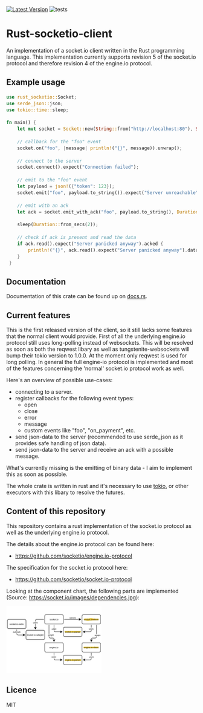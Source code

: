 [![Latest Version](https://img.shields.io/crates/v/rust_socketio)](https://crates.io/crates/rust_socketio)
![tests](https://github.com/1c3t3a/rust-socketio/workflows/Rust/badge.svg)

# Rust-socketio-client

An implementation of a socket.io client written in the Rust programming language. This implementation currently supports revision 5 of the socket.io protocol and therefore revision 4 of the engine.io protocol.

## Example usage

``` rust
use rust_socketio::Socket;
use serde_json::json;
use tokio::time::sleep;

fn main() {
    let mut socket = Socket::new(String::from("http://localhost:80"), Some("/admin"));

    // callback for the "foo" event
    socket.on("foo", |message| println!("{}", message)).unwrap();

    // connect to the server
    socket.connect().expect("Connection failed");

    // emit to the "foo" event
    let payload = json!({"token": 123});
    socket.emit("foo", payload.to_string()).expect("Server unreachable");

    // emit with an ack
    let ack = socket.emit_with_ack("foo", payload.to_string(), Duration::from_secs(2)).unwrap();

    sleep(Duration::from_secs(2));

    // check if ack is present and read the data
    if ack.read().expect("Server panicked anyway").acked {
        println!("{}", ack.read().expect("Server panicked anyway").data.as_ref().unwrap());
    }
 }
```

## Documentation

Documentation of this crate can be found up on [docs.rs](https://docs.rs/rust_socketio/0.1.0/rust_socketio/).

## Current features

This is the first released version of the client, so it still lacks some features that the normal client would provide. First of all the underlying engine.io protocol still uses long-polling instead of websockets. This will be resolved as soon as both the reqwest libary as well as tungstenite-websockets will bump their tokio version to 1.0.0. At the moment only reqwest is used for long polling. In general the full engine-io protocol is implemented and most of the features concerning the 'normal' socket.io protocol work as well.

Here's an overview of possible use-cases:

* connecting to a server.
* register callbacks for the following event types:
    - open
    - close
    - error
    - message
    - custom events like "foo", "on_payment", etc.
* send json-data to the server (recommended to use serde_json as it provides safe handling of json data).
* send json-data to the server and receive an ack with a possible message.

What's currently missing is the emitting of binary data - I aim to implement this as soon as possible.

The whole crate is written in rust and it's necessary to use [tokio](https://docs.rs/tokio/1.0.1/tokio/), or other executors with this libary to resolve the futures.

## Content of this repository

This repository contains a rust implementation of the socket.io protocol as well as the underlying engine.io protocol.

The details about the engine.io protocol can be found here:

* <https://github.com/socketio/engine.io-protocol>

The specification for the socket.io protocol here:

* <https://github.com/socketio/socket.io-protocol>

Looking at the component chart, the following parts are implemented (Source: https://socket.io/images/dependencies.jpg):

<img src="docs/res/dependencies.jpg" width="50%"/>

## Licence

MIT
